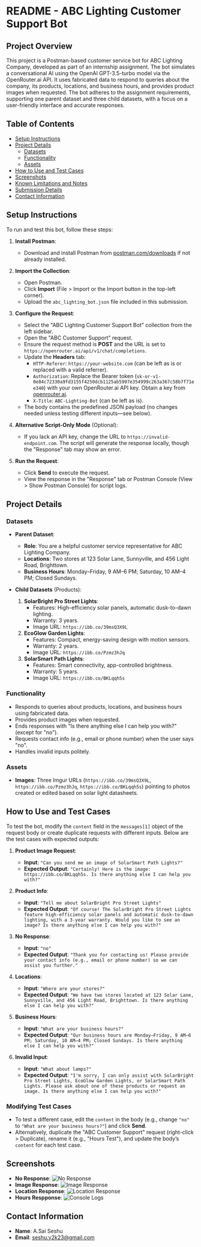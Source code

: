 # README - ABC Lighting Customer Support Bot

## Project Overview
This project is a Postman-based customer service bot for ABC Lighting Company, developed as part of an internship assignment. The bot simulates a conversational AI using the OpenAI GPT-3.5-turbo model via the OpenRouter.ai API. It uses fabricated data to respond to queries about the company, its products, locations, and business hours, and provides product images when requested. The bot adheres to the assignment requirements, supporting one parent dataset and three child datasets, with a focus on a user-friendly interface and accurate responses.

## Table of Contents
- [Setup Instructions](#setup-instructions)
- [Project Details](#project-details)
  - [Datasets](#datasets)
  - [Functionality](#functionality)
  - [Assets](#assets)
- [How to Use and Test Cases](#how-to-use-and-test-cases)
- [Screenshots](#screenshots)
- [Known Limitations and Notes](#known-limitations-and-notes)
- [Submission Details](#submission-details)
- [Contact Information](#contact-information)

## Setup Instructions
To run and test this bot, follow these steps:

1. **Install Postman**:
   - Download and install Postman from [postman.com/downloads](https://www.postman.com/downloads/) if not already installed.

2. **Import the Collection**:
   - Open Postman.
   - Click **Import** (File > Import or the Import button in the top-left corner).
   - Upload the `abc_lighting_bot.json` file included in this submission.

3. **Configure the Request**:
   - Select the "ABC Lighting Customer Support Bot" collection from the left sidebar.
   - Open the "ABC Customer Support" request.
   - Ensure the request method is **POST** and the URL is set to `https://openrouter.ai/api/v1/chat/completions`.
   - Update the **Headers** tab:
     - `HTTP-Referer`: `https://your-website.com` (can be left as is or replaced with a valid referrer).
     - `Authorization`: Replace the Bearer token (`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`) with your own OpenRouter.ai API key. Obtain a key from [openrouter.ai](https://openrouter.ai/).
     - `X-Title`: `ABC-Lighting-Bot` (can be left as is).
   - The body contains the predefined JSON payload (no changes needed unless testing different inputs—see below).

4. **Alternative Script-Only Mode** (Optional):
   - If you lack an API key, change the URL to `https://invalid-endpoint.com`. The script will generate the response locally, though the "Response" tab may show an error.

5. **Run the Request**:
   - Click **Send** to execute the request.
   - View the response in the "Response" tab or Postman Console (View > Show Postman Console) for script logs.

## Project Details

### Datasets
- **Parent Dataset**:
  - **Role**: You are a helpful customer service representative for ABC Lighting Company.
  - **Locations**: Two stores at 123 Solar Lane, Sunnyville, and 456 Light Road, Brighttown.
  - **Business Hours**: Monday–Friday, 9 AM–6 PM; Saturday, 10 AM–4 PM; Closed Sundays.

- **Child Datasets** (Products):
  1. **SolarBright Pro Street Lights**:
     - Features: High-efficiency solar panels, automatic dusk-to-dawn lighting.
     - Warranty: 3 years.
     - Image URL: `https://ibb.co/39msQ3X9L`
  2. **EcoGlow Garden Lights**:
     - Features: Compact, energy-saving design with motion sensors.
     - Warranty: 2 years.
     - Image URL: `https://ibb.co/Pzmz3hJq`
  3. **SolarSmart Path Lights**:
     - Features: Smart connectivity, app-controlled brightness.
     - Warranty: 5 years.
     - Image URL: `https://ibb.co/BKLqqh5s`

### Functionality
- Responds to queries about products, locations, and business hours using fabricated data.
- Provides product images when requested.
- Ends responses with "Is there anything else I can help you with?" (except for "no").
- Requests contact info (e.g., email or phone number) when the user says "no".
- Handles invalid inputs politely.

### Assets
- **Images**: Three Imgur URLs (`https://ibb.co/39msQ3X9L`, `https://ibb.co/Pzmz3hJq`, `https://ibb.co/BKLqqh5s`) pointing to photos created or edited based on solar light datasheets.

## How to Use and Test Cases
To test the bot, modify the `content` field in the `messages[1]` object of the request body or create duplicate requests with different inputs. Below are the test cases with expected outputs:

1. **Product Image Request**:
   - **Input**: `"Can you send me an image of SolarSmart Path Lights?"`
   - **Expected Output**: `"Certainly! Here is the image: https://ibb.co/BKLqqh5s. Is there anything else I can help you with?"`

2. **Product Info**:
   - **Input**: `"Tell me about SolarBright Pro Street Lights"`
   - **Expected Output**: `"Of course! The SolarBright Pro Street Lights feature high-efficiency solar panels and automatic dusk-to-dawn lighting, with a 3-year warranty. Would you like to see an image? Is there anything else I can help you with?"`

3. **No Response**:
   - **Input**: `"no"`
   - **Expected Output**: `"Thank you for contacting us! Please provide your contact info (e.g., email or phone number) so we can assist you further."`

4. **Locations**:
   - **Input**: `"Where are your stores?"`
   - **Expected Output**: `"We have two stores located at 123 Solar Lane, Sunnyville, and 456 Light Road, Brighttown. Is there anything else I can help you with?"`

5. **Business Hours**:
   - **Input**: `"What are your business hours?"`
   - **Expected Output**: `"Our business hours are Monday–Friday, 9 AM–6 PM; Saturday, 10 AM–4 PM; Closed Sundays. Is there anything else I can help you with?"`

6. **Invalid Input**:
   - **Input**: `"What about lamps?"`
   - **Expected Output**: `"I'm sorry, I can only assist with SolarBright Pro Street Lights, EcoGlow Garden Lights, or SolarSmart Path Lights. Please ask about one of these products or request an image. Is there anything else I can help you with?"`

### Modifying Test Cases
- To test a different case, edit the `content` in the body (e.g., change `"no"` to `"What are your business hours?"`) and click **Send**.
- Alternatively, duplicate the "ABC Customer Support" request (right-click > Duplicate), rename it (e.g., "Hours Test"), and update the body’s `content` for each test case.
  
## Screenshots
- **No Response**: ![No Response](./Screenshots/no_response.png)
- **Image Response**: ![Image Response](./Screenshots/image_response.png)
- **Location Response**: ![Location Response](./Screenshots/location_response.png)
- **Hours Respponse**: ![Console Logs](./Screenshots/business_hours_response.png)

## Contact Information
- **Name**: A.Sai Seshu
- **Email**: seshu.y2k23@gmail.com
